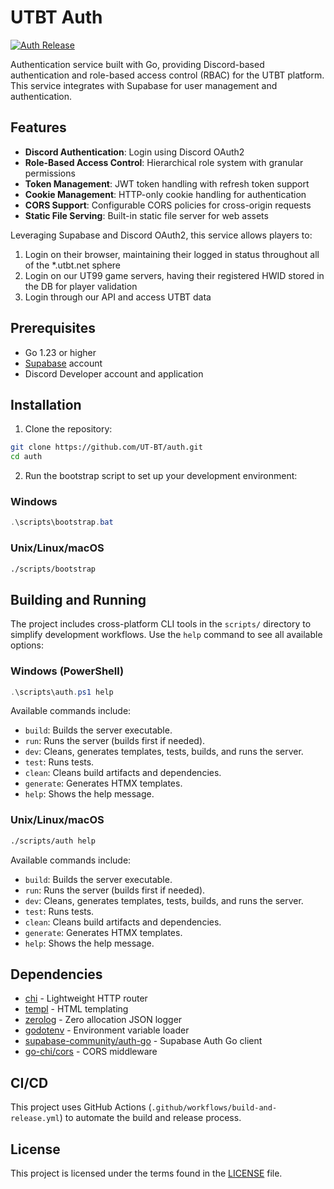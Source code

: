 # UTBT Auth

[![Auth Release](https://img.shields.io/badge/Auth-latest-blue)](https://github.com/UT-BT/auth/releases/latest)



Authentication service built with Go, providing Discord-based authentication and role-based access control (RBAC) for the UTBT platform. This service integrates with Supabase for user management and authentication.

## Features

- **Discord Authentication**: Login using Discord OAuth2
- **Role-Based Access Control**: Hierarchical role system with granular permissions
- **Token Management**: JWT token handling with refresh token support
- **Cookie Management**: HTTP-only cookie handling for authentication
- **CORS Support**: Configurable CORS policies for cross-origin requests
- **Static File Serving**: Built-in static file server for web assets

Leveraging Supabase and Discord OAuth2, this service allows players to:
1. Login on their browser, maintaining their logged in status throughout all of the *.utbt.net sphere
2. Login on our UT99 game servers, having their registered HWID stored in the DB for player validation
3. Login through our API and access UTBT data

## Prerequisites

- Go 1.23 or higher
- [Supabase](https://supabase.com/) account
- Discord Developer account and application

## Installation

1. Clone the repository:
```bash
git clone https://github.com/UT-BT/auth.git
cd auth
```

2. Run the bootstrap script to set up your development environment:

### Windows
```powershell
.\scripts\bootstrap.bat
```

### Unix/Linux/macOS
```bash
./scripts/bootstrap
```

## Building and Running
The project includes cross-platform CLI tools in the `scripts/` directory to simplify development workflows. Use the `help` command to see all available options:

### Windows (PowerShell)
```powershell
.\scripts\auth.ps1 help
```

Available commands include:
- `build`: Builds the server executable.
- `run`: Runs the server (builds first if needed).
- `dev`: Cleans, generates templates, tests, builds, and runs the server.
- `test`: Runs tests.
- `clean`: Cleans build artifacts and dependencies.
- `generate`: Generates HTMX templates.
- `help`: Shows the help message.

### Unix/Linux/macOS
```bash
./scripts/auth help
```
Available commands include:
- `build`: Builds the server executable.
- `run`: Runs the server (builds first if needed).
- `dev`: Cleans, generates templates, tests, builds, and runs the server.
- `test`: Runs tests.
- `clean`: Cleans build artifacts and dependencies.
- `generate`: Generates HTMX templates.
- `help`: Shows the help message.

## Dependencies

- [chi](https://github.com/go-chi/chi) - Lightweight HTTP router
- [templ](https://github.com/a-h/templ) - HTML templating
- [zerolog](https://github.com/rs/zerolog) - Zero allocation JSON logger
- [godotenv](https://github.com/joho/godotenv) - Environment variable loader
- [supabase-community/auth-go](https://github.com/supabase-community/auth-go) - Supabase Auth Go client
- [go-chi/cors](https://github.com/go-chi/cors) - CORS middleware

## CI/CD

This project uses GitHub Actions (`.github/workflows/build-and-release.yml`) to automate the build and release process.

## License

This project is licensed under the terms found in the [LICENSE](LICENSE) file.